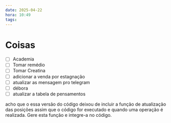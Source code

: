 ```yaml
---
date: 2025-04-22
hora: 10:49
tags:
---
```





# Coisas
- [ ] Academia
- [ ] Tomar remédio
- [ ] Tomar Creatina
- [ ] adicionar a venda por estagnação
- [ ] atualizar as mensagem pro telegram
- [ ] débora
- [ ] atualizar a tabela de pensamentos

acho que o essa versão do código deixou de incluir a função de atualização das posições assim que o código for executado e quando uma operação é realizada. Gere esta função e integre-a no código. 